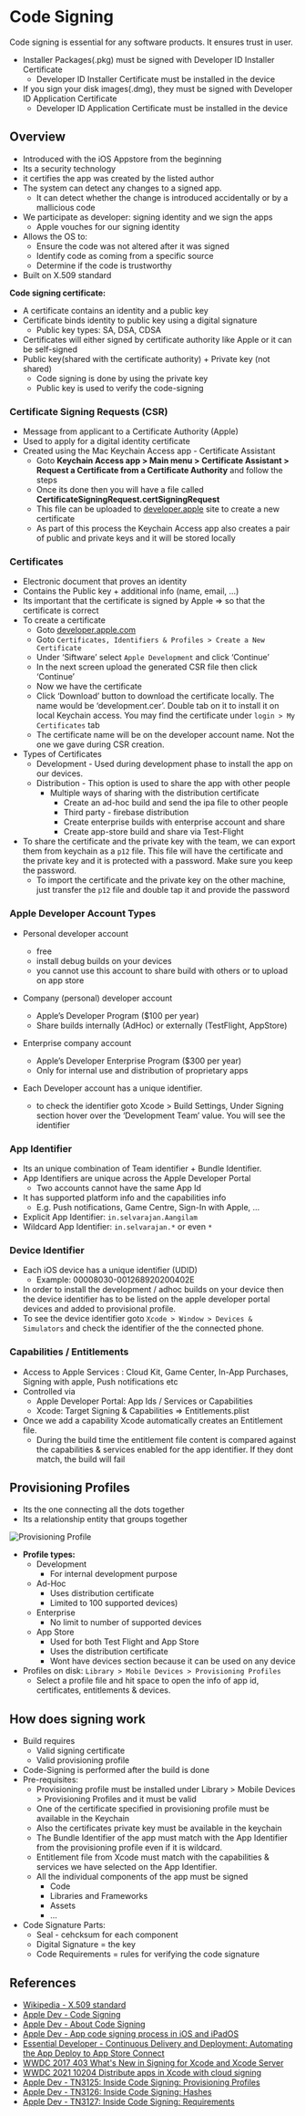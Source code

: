 # Code Signing

Code signing is essential for any software products. It ensures trust in user.

- Installer Packages(.pkg) must be signed with Developer ID Installer Certificate
  - Developer ID Installer Certificate must be installed in the device
- If you sign your disk images(.dmg), they must be signed with Developer ID Application Certificate
  - Developer ID Application Certificate must be installed in the device

## Overview

- Introduced with the iOS Appstore from the beginning
- Its a security technology
- it certifies the app was created by the listed author
- The system can detect any changes to a signed app.
  - It can detect whether the change is introduced accidentally or by a mallicious code
- We participate as developer: signing identity and we sign the apps
  - Apple vouches for our signing identity
- Allows the OS to:
  - Ensure the code was not altered after it was signed
  - Identify code as coming from a specific source
  - Determine if the code is trustworthy
- Built on X.509 standard

**Code signing certificate:**

- A certificate contains an identity and a public key
- Certificate binds identity to public key using a digital signature
  - Public key types: SA, DSA, CDSA
- Certificates will either signed by certificate authority like Apple or it can be self-signed
- Public key(shared with the certificate authority) + Private key (not shared)
  - Code signing is done by using the private key
  - Public key is used to verify the code-signing

### Certificate Signing Requests (CSR)

- Message from applicant to a Certificate Authority (Apple)
- Used to apply for a digital identity certificate
- Created using the Mac Keychain Access app - Certificate Assistant
  - Goto **Keychain Access app > Main menu > Certificate Assistant > Request a Certificate from a Certificate Authority** and follow the steps
  - Once its done then you will have a file called **CertificateSigningRequest.certSigningRequest**
  - This file can be uploaded to [developer.apple](http://developer.apple) site to create a new certificate
  - As part of this process the Keychain Access app also creates a pair of public and private keys and it will be stored locally

### Certificates

- Electronic document that proves an identity
- Contains the Public key + additional info (name, email, …)
- Its important that the certificate is signed by Apple ⇒ so that the certificate is correct
- To create a certificate
  - Goto [developer.apple.com](http://developer.apple.com)
  - Goto `Certificates, Identifiers & Profiles > Create a New Certificate`
  - Under ‘Siftware’ select `Apple Development` and click ‘Continue’
  - In the next screen upload the generated CSR file then click ‘Continue’
  - Now we have the certificate
  - Click ‘Download’ button to download the certificate locally. The name would be ‘development.cer’. Double tab on it to install it on local Keychain access. You may find the certificate under `login > My Certificates` tab
  - The certificate name will be on the developer account name. Not the one we gave during CSR creation.
- Types of Certificates
  - Development - Used during development phase to install the app on our devices.
  - Distribution - This option is used to share the app with other people
    - Multiple ways of sharing with the distribution certificate
      - Create an ad-hoc build and send the ipa file to other people
      - Third party - firebase distribution
      - Create enterprise builds with enterprise account and share
      - Create app-store build and share via Test-Flight
- To share the certificate and the private key with the team, we can export them from keychain as a `p12` file. This file will have the certificate and the private key and it is protected with a password. Make sure you keep the password.
  - To import the certificate and the private key on the other machine, just transfer the `p12` file and double tap it and provide the password

### Apple Developer Account Types

- Personal developer account
  - free
  - install debug builds on your devices
  - you cannot use this account to share build with others or to upload on app store
- Company (personal) developer account
  - Apple’s Developer Program ($100 per year)
  - Share builds internally (AdHoc) or externally (TestFlight, AppStore)
- Enterprise company account

  - Apple’s Developer Enterprise Program ($300 per year)
  - Only for internal use and distribution of proprietary apps

- Each Developer account has a unique identifier.
  - to check the identifier goto Xcode > Build Settings, Under Signing section hover over the ‘Development Team’ value. You will see the identifier

### App Identifier

- Its an unique combination of Team identifier + Bundle Identifier.
- App Identifiers are unique across the Apple Developer Portal
  - Two accounts cannot have the same App Id
- It has supported platform info and the capabilities info
  - E.g. Push notifications, Game Centre, Sign-In with Apple, …
- Explicit App Identifier: `in.selvarajan.Aangilam`
- Wildcard App Identifier: `in.selvarajan.*` or even `*`

### Device Identifier

- Each iOS device has a unique identifier (UDID)
  - Example: 00008030-001268920200402E
- In order to install the development / adhoc builds on your device then the device identifier has to be listed on the apple developer portal devices and added to provisional profile.
- To see the device identifier goto `Xcode > Window > Devices & Simulators` and check the identifier of the the connected phone.

### Capabilities / Entitlements

- Access to Apple Services : Cloud Kit, Game Center, In-App Purchases, Signing with apple, Push notifications etc
- Controlled via
  - Apple Developer Portal: App Ids / Services or Capabilities
  - Xcode: Target Signing & Capabilities ⇒ Entitlements.plist
- Once we add a capability Xcode automatically creates an Entitlement file.
  - During the build time the entitlement file content is compared against the capabilities & services enabled for the app identifier. If they dont match, the build will fail

## Provisioning Profiles

- Its the one connecting all the dots together
- Its a relationship entity that groups together

![Provisioning Profile](images/provisioning-profile2.png)

- **Profile types:**
  - Development
    - For internal development purpose
  - Ad-Hoc
    - Uses distribution certificate
    - Limited to 100 supported devices)
  - Enterprise
    - No limit to number of supported devices
  - App Store
    - Used for both Test Flight and App Store
    - Uses the distribution certificate
    - Wont have devices section because it can be used on any device
- Profiles on disk: `Library > Mobile Devices > Provisioning Profiles`
  - Select a profile file and hit space to open the info of app id, certificates, entitlements & devices.

## How does signing work

- Build requires
  - Valid signing certificate
  - Valid provisioning profile
- Code-Signing is performed after the build is done
- Pre-requisites:
  - Provisioning profile must be installed under Library > Mobile Devices > Provisioning Profiles and it must be valid
  - One of the certificate specified in provisioning profile must be available in the Keychain
  - Also the certificates private key must be available in the keychain
  - The Bundle Identifier of the app must match with the App Identifier from the provisioning profile even if it is wildcard.
  - Entitlement file from Xcode must match with the capabilities & services we have selected on the App Identifier.
  - All the individual components of the app must be signed
    - Code
    - Libraries and Frameworks
    - Assets
    - …
- Code Signature Parts:
  - Seal - cehcksum for each component
  - Digital Signature = the key
  - Code Requirements = rules for verifying the code signature

## **References**

- [Wikipedia - X.509 standard](https://en.wikipedia.org/wiki/X.509)
- [Apple Dev - Code Signing](https://developer.apple.com/support/code-signing/)
- [Apple Dev - About Code Signing](https://developer.apple.com/library/archive/documentation/Security/Conceptual/CodeSigningGuide/Introduction/Introduction.html)
- [Apple Dev - App code signing process in iOS and iPadOS](https://support.apple.com/en-gb/guide/security/sec7c917bf14/web)
- [Essential Developer - Continuous Delivery and Deployment: Automating the App Deploy to App Store Connect](https://academy.essentialdeveloper.com/courses/447455/lectures/17031536)
- [WWDC 2017 403 What's New in Signing for Xcode and Xcode Server](https://developer.apple.com/videos/play/wwdc2017/403/)
- [WWDC 2021 10204 Distribute apps in Xcode with cloud signing](https://developer.apple.com/videos/play/wwdc2021/10204/)
- [Apple Dev - TN3125: Inside Code Signing: Provisioning Profiles](https://developer.apple.com/documentation/technotes/tn3125-inside-code-signing-provisioning-profiles)
- [Apple Dev - TN3126: Inside Code Signing: Hashes](https://developer.apple.com/documentation/technotes/tn3126-inside-code-signing-hashes)
- [Apple Dev - TN3127: Inside Code Signing: Requirements](https://developer.apple.com/documentation/technotes/tn3127-inside-code-signing-requirements)
